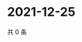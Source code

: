 # 2021-12-25

共 0 条

<!-- BEGIN WEIBO -->
<!-- 最后更新时间 Sat Dec 25 2021 08:14:52 GMT+0800 (China Standard Time) -->

<!-- END WEIBO -->
